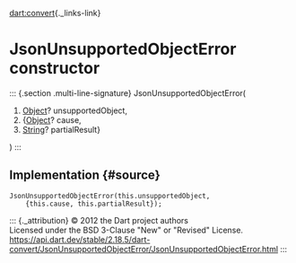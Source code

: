 [dart:convert](../../dart-convert/dart-convert-library){._links-link}

JsonUnsupportedObjectError constructor
======================================

::: {.section .multi-line-signature}
JsonUnsupportedObjectError(

1.  [Object](../../dart-core/object-class)? unsupportedObject,
2.  {[Object](../../dart-core/object-class)? cause,
3.  [String](../../dart-core/string-class)? partialResult}

)
:::

Implementation {#source}
--------------

``` {.language-dart data-language="dart"}
JsonUnsupportedObjectError(this.unsupportedObject,
    {this.cause, this.partialResult});
```

::: {._attribution}
© 2012 the Dart project authors\
Licensed under the BSD 3-Clause \"New\" or \"Revised\" License.\
<https://api.dart.dev/stable/2.18.5/dart-convert/JsonUnsupportedObjectError/JsonUnsupportedObjectError.html>
:::
